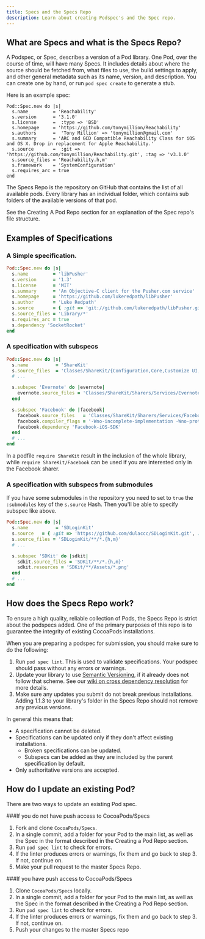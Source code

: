 ```yaml
---
title: Specs and the Specs Repo
description: Learn about creating Podspec's and the Spec repo.
---
```


## What are Specs and what is the Specs Repo?

A Podspec, or Spec, describes a version of a Pod library. One Pod, over the course of time, will have many Specs. It includes details about where the source should be fetched from, what files to use, the build settings to apply, and other general metadata such as its name, version, and description. You can create one by hand, or run `pod spec create` to generate a stub.  

Here is an example spec:

```
Pod::Spec.new do |s|
  s.name         = 'Reachability'
  s.version      = '3.1.0'
  s.license      =  :type => 'BSD' 
  s.homepage     = 'https://github.com/tonymillion/Reachability'
  s.authors      =  'Tony Million' => 'tonymillion@gmail.com' 
  s.summary      = 'ARC and GCD Compatible Reachability Class for iOS and OS X. Drop in replacement for Apple Reachability.'
  s.source       =  :git => 'https://github.com/tonymillion/Reachability.git', :tag => 'v3.1.0' 
  s.source_files = 'Reachability.h,m'
  s.framework    = 'SystemConfiguration'
  s.requires_arc = true
end
```

The Specs Repo is the repository on GitHub that contains the list of all available pods. Every library has an individual folder, which contains sub folders of the available versions of that pod.  

See the Creating A Pod Repo section for an explanation of the Spec repo's file structure.

## Examples of Specifications

### A Simple specification.

```ruby
Pod::Spec.new do |s|
  s.name         = 'libPusher'
  s.version      = '1.3'
  s.license      = 'MIT'
  s.summary      = 'An Objective-C client for the Pusher.com service'
  s.homepage     = 'https://github.com/lukeredpath/libPusher'
  s.author       = 'Luke Redpath'
  s.source       = { :git => 'git://github.com/lukeredpath/libPusher.git', :tag => 'v1.3' }
  s.source_files = 'Library/*'
  s.requires_arc = true
  s.dependency 'SocketRocket'
end
```

### A specification with subspecs

```ruby
Pod::Spec.new do |s|
  s.name          = 'ShareKit'
  s.source_files  = 'Classes/ShareKit/{Configuration,Core,Customize UI,UI}/**/*.{h,m,c}', 'Classes/ShareKit/Sharers/Actions/**/*.{h,m,c}'
  # ...

  s.subspec 'Evernote' do |evernote|
    evernote.source_files = 'Classes/ShareKit/Sharers/Services/Evernote/**/*.{h,m}'
  end

  s.subspec 'Facebook' do |facebook|
    facebook.source_files   = 'Classes/ShareKit/Sharers/Services/Facebook/**/*.{h,m}'
    facebook.compiler_flags = '-Wno-incomplete-implementation -Wno-protocol -Wno-missing-prototypes'
    facebook.dependency 'Facebook-iOS-SDK'
  end
  # ...
end
```

In a podfile `require ShareKit` result in the inclusion of the whole library, while `require ShareKit/Facebook` can be used if you are interested only in the Facebook sharer.

### A specification with subspecs from submodules

If you have some submodules in the repository you need to set to `true` the `:submodules` key of the `s.source` Hash.
Then you'll be able to specify subspec like above.

```ruby
Pod::Spec.new do |s|
  s.name          = 'SDLoginKit'
  s.source   = { :git => 'https://github.com/dulaccc/SDLoginKit.git', :commit => '25e0464', :submodules => true }
  s.source_files = 'SDLoginKit/**/*.{h,m}'
  # ...

  s.subspec 'SDKit' do |sdkit|
    sdkit.source_files = 'SDKit/**/*.{h,m}'
    sdkit.resources = 'SDKit/**/Assets/*.png'
  end
  # ...
end
```

## How does the Specs Repo work?

To ensure a high quality, reliable collection of Pods, the Specs Repo is
strict about the podspecs added. One of the primary purposes of this repo is to guarantee the integrity of existing
CocoaPods installations.

When you are preparing a podspec for submission, you should make sure to do the following:

1. Run `pod spec lint`. This is used to validate specifications. Your podspec should pass without any errors or warnings.
2. Update your library to use [Semantic Versioning](http://semver.org/), if it already does not follow that scheme. See our [wiki on cross dependency resolution](https://github.com/CocoaPods/Specs/wiki/Cross-dependencies-resolution-example) for more details.
3. Make sure any updates you submit do not break previous installations. Adding 1.1.3 to your library's folder in the Specs Repo should not remove any previous versions.


In general this means that:

- A specification cannot be deleted.
- Specifications can be updated only if they don't affect existing installations.
  - Broken specifications can be updated.
  - Subspecs can be added as they are included by the parent specification by default.
- Only authoritative versions are accepted.


## How do I update an existing Pod?

There are two ways to update an existing Pod spec.

###If you do not have push access to CocoaPods/Specs

1. Fork and clone `CocoaPods/Specs`.
2. In a single commit, add a folder for your Pod to the main list, as well as the Spec in the format described in the Creating a Pod Repo section.
3. Run `pod spec lint` to check for errors.
4. If the linter produces errors or warnings, fix them and go back to step 3. If not, continue on.
5. Make your pull request to the master Specs Repo.

###If you have push access to CocoaPods/Specs

1. Clone `CocoaPods/Specs` locally.
2. In a single commit, add a folder for your Pod to the main list, as well as the Spec in the format described in the Creating a Pod Repo section.
3. Run `pod spec lint` to check for errors.
4. If the linter produces errors or warnings, fix them and go back to step 3. If not, continue on.
5. Push your changes to the master Specs repo